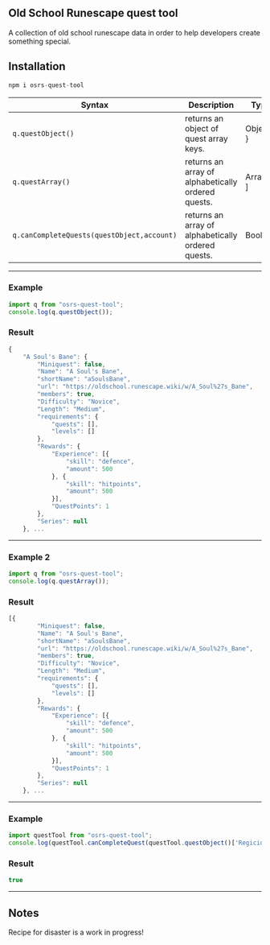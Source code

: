## Old School Runescape quest tool

A collection of old school runescape data in order to help developers create something special.

## Installation

```js
npm i osrs-quest-tool
```


| Syntax | Description | Type |
| --- | ----------- | ----------- |
| ```q.questObject()``` | returns an object of quest array keys. | Object { } |
| ```q.questArray()``` | returns an array of alphabetically ordered quests. | Array [ ] |
| ```q.canCompleteQuests(questObject,account)``` | returns an array of alphabetically ordered quests. | Boolean |
---
### Example

```js
import q from "osrs-quest-tool";
console.log(q.questObject());
```

### Result

```js
{
    "A Soul's Bane": {
        "Miniquest": false,
        "Name": "A Soul's Bane",
        "shortName": "aSoulsBane",
        "url": "https://oldschool.runescape.wiki/w/A_Soul%27s_Bane",
        "members": true,
        "Difficulty": "Novice",
        "Length": "Medium",
        "requirements": {
            "quests": [],
            "levels": []
        },
        "Rewards": {
            "Experience": [{
                "skill": "defence",
                "amount": 500
            }, {
                "skill": "hitpoints",
                "amount": 500
            }],
            "QuestPoints": 1
        },
        "Series": null
    }, ...
```
---

### Example 2

```js
import q from "osrs-quest-tool";
console.log(q.questArray());
```

### Result

```js
[{
        "Miniquest": false,
        "Name": "A Soul's Bane",
        "shortName": "aSoulsBane",
        "url": "https://oldschool.runescape.wiki/w/A_Soul%27s_Bane",
        "members": true,
        "Difficulty": "Novice",
        "Length": "Medium",
        "requirements": {
            "quests": [],
            "levels": []
        },
        "Rewards": {
            "Experience": [{
                "skill": "defence",
                "amount": 500
            }, {
                "skill": "hitpoints",
                "amount": 500
            }],
            "QuestPoints": 1
        },
        "Series": null
    }, ...
```

---
### Example

```js
import questTool from "osrs-quest-tool";
console.log(questTool.canCompleteQuest(questTool.questObject()['Regicide'],testAccount));
```

### Result

```js
true
```
---

## Notes

Recipe for disaster is a work in progress!